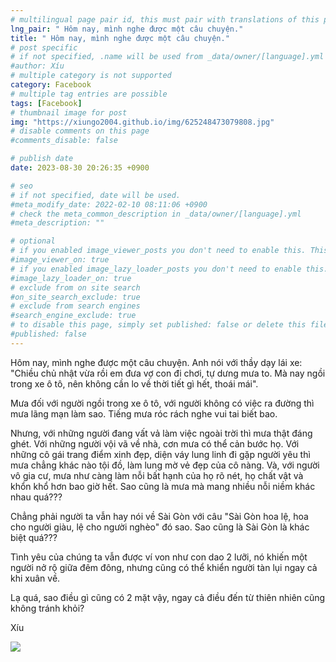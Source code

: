 ```yaml
---
# multilingual page pair id, this must pair with translations of this page. (This name must be unique)
lng_pair: " Hôm nay, mình nghe được một câu chuyện."
title: " Hôm nay, mình nghe được một câu chuyện."
# post specific
# if not specified, .name will be used from _data/owner/[language].yml
#author: Xíu
# multiple category is not supported
category: Facebook
# multiple tag entries are possible
tags: [Facebook]
# thumbnail image for post
img: "https://xiungo2004.github.io/img/625248473079808.jpg"
# disable comments on this page
#comments_disable: false

# publish date
date: 2023-08-30 20:26:35 +0900

# seo
# if not specified, date will be used.
#meta_modify_date: 2022-02-10 08:11:06 +0900
# check the meta_common_description in _data/owner/[language].yml
#meta_description: ""

# optional
# if you enabled image_viewer_posts you don't need to enable this. This is only if image_viewer_posts = false
#image_viewer_on: true
# if you enabled image_lazy_loader_posts you don't need to enable this. This is only if image_lazy_loader_posts = false
#image_lazy_loader_on: true
# exclude from on site search
#on_site_search_exclude: true
# exclude from search engines
#search_engine_exclude: true
# to disable this page, simply set published: false or delete this file
#published: false
---
```


<!-- outline-start -->

Hôm nay, mình nghe được một câu chuyện. Anh nói với thầy dạy lái xe: "Chiều chủ nhật vừa rồi em đưa vợ con đi chơi, tự dưng mưa to. Mà nay ngồi trong xe ô tô, nên không cần lo về thời tiết gì hết, thoái mái".

Mưa đối với người ngồi trong xe ô tô, với người không có việc ra đường thì mưa lãng mạn làm sao. Tiếng mưa róc rách nghe vui tai biết bao.

Nhưng, với những người đang vất vả làm việc ngoài trời thì mưa thật đáng ghét. Với những người vội vã về nhà, cơn mưa có thể cản bước họ. Với những cô gái trang điểm xinh đẹp, diện váy lung linh đi gặp người yêu thì mưa chẳng khác nào tội đồ, làm lung mờ vẻ đẹp của cô nàng. Và, với người vô gia cư, mưa như càng làm nỗi bất hạnh của họ rõ nét, họ chất vật và khổn khổ hơn bao giờ hết. Sao cũng là mưa mà mang nhiều nỗi niềm khác nhau quá???

Chẳng phải người ta vẫn hay nói về Sài Gòn với câu "Sài Gòn hoa lệ, hoa cho người giàu, lệ cho người nghèo" đó sao. Sao cũng là Sài Gòn là khác biệt quá???

Tình yêu của chúng ta vẫn được ví von như con dao 2 lưỡi, nó khiến một người nở rộ giữa đêm đông, nhưng cũng có thể khiển người tàn lụi ngay cả khi xuân về.

Lạ quá, sao điều gì cũng có 2 mặt vậy, ngay cả điều đến từ thiên nhiên cũng không tránh khỏi?

Xíu

<!-- outline-end -->

<img src= "https://xiungo2004.github.io/img/625248473079808.jpg">